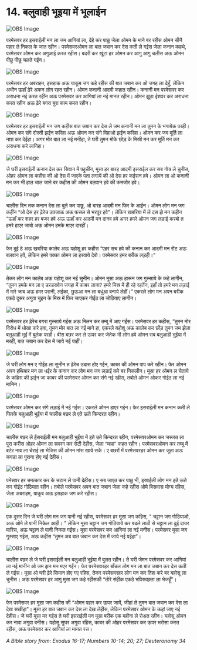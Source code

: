 # 14. बलुवाही भूइया में भूलाईन

![OBS Image](https://cdn.door43.org/obs/jpg/360px/obs-en-14-01.jpg)

परमेसवर हर इसराईली मन ला जम आगियां ला, देहे कर पाछू जेला ओमन के माने बर रहीस ओमन सीनै पहार ले निकल के जात रहीन। परमेसवरओमन ला बात जबान कर देस कती ले गईस जेला कनान कहथे, परमेसवर ओमन कर अगुआई करत रहीस। बदरी कर खूंटा हर ओमन कर आगु आगु चलीस अऊ ओमन पीछू पीछू चलते गईन।

![OBS Image](https://cdn.door43.org/obs/jpg/360px/obs-en-14-02.jpg)

परमेसवर हर अबराहम, इसहाक अऊ याकूब जग कहे रहीस की बात जबान कर ओ जगह ला देहुँ, लेकिन अभीन ऊहाँ ढ़ेरे अकन लोग रहत रहीन। ओमन कनानी आदमी कहात रहीन। कनानी मन परमेसवर कर अराधना नई करत रहींन अऊ परमेसवर कर आगियां ला नई मानत रहीन। ओमन झूठा ईशवर कर अराधना करत रहीन अऊ ढ़ेरे बगरा बुरा काम करत रहीन।

![OBS Image](https://cdn.door43.org/obs/jpg/360px/obs-en-14-03.jpg)

परमेसवर हर इसराईली मन जग कहीस बात जबान कर देस ले जम कनानी मन ला तुमन के भगायेक परही। ओमन कर संगे दोस्ती झईन करिहा अऊ ओमन कर संगे विहाओ झईन करिहा। ओमन कर जम मूर्ति ला नाश कर देईहा। अगर मोर बात ला नई मनीहा, ते घरी तुमन मोके छोड़ के मिस्री मन कर मूर्ति मन कर अराधना करे लागिहा।

![OBS Image](https://cdn.door43.org/obs/jpg/360px/obs-en-14-04.jpg)

जे घरी इसराईली कनान देस कर सिवान में पहुचींन, मूसा हर बारह आदमी इसराईल कर सब गोत्र ले चुनीस, ओहर ओमन ला कहीस की ओ देस में जाएके पता लगायें की ओ देस हर कईसन हवे। ओमन ला ओ कनानी मन कर भी हाल चाल जाने बर कहीस की ओमन बलवान हवे की कमजोर हवे।

![OBS Image](https://cdn.door43.org/obs/jpg/360px/obs-en-14-05.jpg)

चालीस दिन तक कनान देस ला बुले कर पाछू, ओ बारह आदमी मन फिर के आईन। ओमन लोग मन जग कहींन “ओ देस हर ढ़ेरेच उपजाऊ अऊ फसल से भरपूर हवे”। लेकिन खबरिया में ले दस झे मन कहीन “ऊहाँ कर शहर हर बजर हवे अऊ ऊहाँ कर आदमी मन दानव हवे अगर हमरे ओमन जग लड़ाई करबो त हमरे हाएर जाबो अऊ ओमन हमके माएर दारहीं।

![OBS Image](https://cdn.door43.org/obs/jpg/360px/obs-en-14-06.jpg)

फेर दुई ठे अऊ खबरिया कालेब अऊ यहोशू हर कहीस “एहर सच हवे की कनान कर आदमी मन रोंट अऊ बलवान हवें, लेकिन हमरे पक्का ओमन ला हरवाये देबो। परमेसवर हमर बरीक लड़ही।”

![OBS Image](https://cdn.door43.org/obs/jpg/360px/obs-en-14-07.jpg)

तेकर लोग मन कालेब अऊ यहोशू कर नई सुनीन। ओमन मूसा अऊ हारून जग गुस्साये के कहे लागीन, “तुमन हमके मन ला ए डरडरावेन जगहा में काबर लाना? हमरे मिस्र में ही रहे रहतेंन, इहाँ तो हमरे मन लड़ाई में मारे जाब अऊ हमर परानी, लईका, छुऊआ मन ला बधुंआ बनाये लेहीं।” एकरले लोग मन अपन बरीक एकठे दूसर अगुवा चुइन के मिस्र में फिर जाएकर गोईठ ला जोठियाए लागीन।

![OBS Image](https://cdn.door43.org/obs/jpg/360px/obs-en-14-08.jpg)

परमेसवर हर ढ़ेरेच बगरा गुस्साये गईस अऊ मिलन कर तम्बू में आए गईस। परमेसवर हर कहीस, “तुमन मोर विरोध में धोखा करे हवा, तुमन मोर बात ला नई माने हा, एकरले यहोशू अऊ कालेब कर छोंड़ तुमन जम झेला बलुआही भुईं में बुलेक परही। बीस बछर कर ले ऊपर कर जेतेक भी लोग हवे ओमन सब बलुआही भुईंया में मरहीं, बात जबान कर देस में जाये नई पाहीं।

![OBS Image](https://cdn.door43.org/obs/jpg/360px/obs-en-14-09.jpg)

जे घरी लोग मन ए गोईठ ला सुनीन त ढ़ेरेच उदास होए गईन, काबर की ओमन पाप करे रहीन। फेर ओमन अपन हथियार मन ला धईर के कनान कर लोग मन जग लड़ाई करे बर निकलीन। मूसा हर ओमन ल चेताये के कहिस की झईन जा काबर की परमेसवर ओमन कर संगे नई रहीस, तबोले ओमन ओकर गोईठ ला नई मानिन।

![OBS Image](https://cdn.door43.org/obs/jpg/360px/obs-en-14-10.jpg)

परमेसवर ओमन कर संगे लड़ाई में नई गईस। एकरले ओमन हाएर गईन। फेर इसराईली मन कनान कती ले फिरके बलुआही भुईया में चालीस बछर ले एते ऊते किन्दरत रहीन।

![OBS Image](https://cdn.door43.org/obs/jpg/360px/obs-en-14-11.jpg)

चालीस बछर ले ईसराईली मन बलुआही भुईंया में इते उते किन्दरत रहीन, परमेसवरओमन कर जरूरत ला पुरा करीस ओहर ओमन ला सवरग कर रोटी देहीस, जेला “मन्ना” कहत रहीन। परमेसवरओमन कर तम्बू में बटेर नाव ला चेराई ला भेजिस की ओमन मांस खाये सकें। ए बछरों में परमेसवरहर ओमन कर जूता अऊ कपडा ला पुराना होए नई देहीस।

![OBS Image](https://cdn.door43.org/obs/jpg/360px/obs-en-14-12.jpg)

पमेसवर हर चमत्कार कर के चटान ले पानी देहीस। ए सब जाएत कर पाछू भी, इस्राईली लोग मन इते ऊते कर गोईठ गोठियात रहीन। तबोले परमेसवर अपन बात जबान जेला कहे रहीस ओमे बिसवास योग्य रहिस, जेला अबराहम, याकूब अऊ इसहाक जग करे रहीस।

![OBS Image](https://cdn.door43.org/obs/jpg/360px/obs-en-14-13.jpg)

एक दुसर दिन जे घरी लोग मन जग पानी नई रहीस, परमेसवर हर मूसा जग कहिस, " चट्टान जग गोठियाओ, अऊ ओमे ले पानी निकेल आही। " लेकिन मूसा चट्टान जग गोठियाये कर बदले लाठी से चट्टान ला दुई दायर मारिस, अऊ चट्टान ले पानी निकल गईस। मूसा परमेसवर कर आगियां ला नई मनीस। परमेसवर मुसा जग गुस्साए गईस, अऊ कहीस “तुमन अब बात जबान कर देस में जाये नई पईहा”।

![OBS Image](https://cdn.door43.org/obs/jpg/360px/obs-en-14-14.jpg)

चालीस बछर ले जे घरी इसराईली मन बलुआही भुईया में बुलत रहीन। ते घरी जेमन परमेसवर कर आगियां ला नई मानीन ओ जम झन मन मएर गईंन। फेर परमेसवरहर बाँचल लोग मन ला बात जबान कर देस कती ले गईस। मूसा ओ घरी ढ़ेरे सियान होए गए रहिस, तेकर परमेसवरहर लोग मन कर तिहा करे बर यहोसू ला चुनीस। अऊ परमेसवर हर आगु मुसा जग कहे रहीसकी “तोरे संहीक एकठे भविसवक़्ता ला भेजहूँ”।

![OBS Image](https://cdn.door43.org/obs/jpg/360px/obs-en-14-15.jpg)

फेर परमेसवर हर मूसा जग कहीस की “ओमन पहार कर ऊपर जायें, जीहां ले तुमन बात जबान कर देस ला देख सखीहा”। मूसा हर बात जबान कर देस ला देख लेहीस, लेकिन परमेसवर ओमन के ऊहां जाए नई देहीस। जे घरी मूसा मर गईस ते घरी इसराईली मन मूसा बरीक एक महीना ले रोअत रहीन। यहोसू ओमन कर नावा अगुवा बनीस। यहोसू सुघर अगुवा रहिस, काबर की ओहर परमेसवर कर ऊपर भरोसा करत रहीस, अऊ परमेसवर कर आगियां ला मानत रस।

_A Bible story from: Exodus 16-17; Numbers 10-14; 20; 27; Deuteronomy 34_